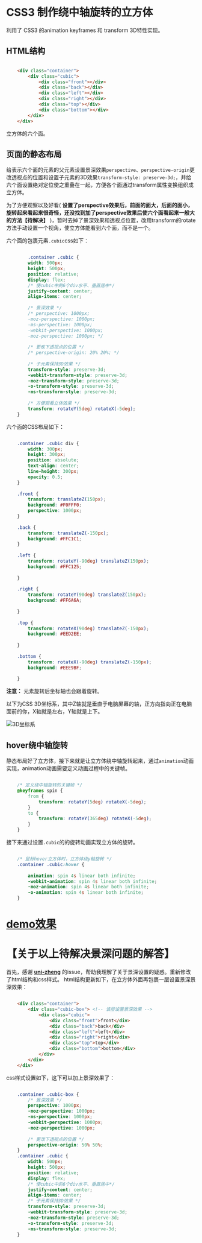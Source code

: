 # CSS3 制作绕中轴旋转的立方体 #
利用了 CSS3 的animation keyframes 和 transform 3D特性实现。

## HTML结构 ##

``` html

    <div class="container">
        <div class="cubic">
            <div class="front"></div>
            <div class="back"></div>
            <div class="left"></div>
            <div class="right"></div>
            <div class="top"></div>
            <div class="bottom"></div>
        </div>
    </div>
```
立方体的六个面。

## 页面的静态布局 ##
给表示六个面的元素的父元素设置景深效果`perspective`、`perspective-origin`更改透视点的位置和设置子元素的3D效果`transform-style: preserve-3d;`，并给六个面设置绝对定位使之重叠在一起，方便各个面通过transform属性变换组织成立方体。

为了方便观察以及好看( **设置了perspective效果后，前面的面大，后面的面小，旋转起来看起来很奇怪，还没找到加了perspective效果后使六个面看起来一般大的方法【待解决】** )，暂时去掉了景深效果和透视点位置，改用transform的rotate方法手动设置一个视角，使立方体能看到六个面，而不是一个。

六个面的包裹元素`.cubic`css如下：

``` css

		.container .cubic {
	    width: 500px;
	    height: 500px;
	    position: relative;
	    display: flex;
	    /* 使cubic中的6个div水平、垂直居中*/
	    justify-content: center;
	    align-items: center;
	
	    /* 景深效果 */
	    /* perspective: 1000px;
	    -moz-perspective: 1000px;
	    -ms-perspective: 1000px;
	    -webkit-perspective: 1000px;
	    -moz-perspective: 1000px; */
	
	    /* 更改下透视点的位置 */
	    /* perspective-origin: 20% 20%; */
	
	    /* 子元素保持3D效果 */
	    transform-style: preserve-3d;
	    -webkit-transform-style: preserve-3d;
	    -moz-transform-style: preserve-3d;
	    -o-transform-style: preserve-3d;
	    -ms-transform-style: preserve-3d;
	
	    /* 方便观看立体效果 */
	    transform: rotateY(5deg) rotateX(-5deg);
	}
```
六个面的CSS布局如下：

``` css

	.container .cubic div {
	    width: 300px;
	    height: 300px;
	    position: absolute;
	    text-align: center;
	    line-height: 300px;
	    opacity: 0.5;
	}
	
	.front {
	    transform: translateZ(150px);
	    background: #F0FFF0;
	    perspective: 1000px;
	}
	
	.back {
	    transform: translateZ(-150px);
	    background: #FFC1C1;
	}
	
	.left {
	    transform: rotateY(-90deg) translateZ(150px);
	    background: #FFC125;
	
	}
	
	.right {
	    transform: rotateY(90deg) translateZ(150px);
	    background: #FF6A6A;
	
	}
	
	.top {
	    transform: rotateX(90deg) translateZ(-150px);
	    background: #EED2EE;
	
	}
	
	.bottom {
	    transform: rotateX(-90deg) translateZ(-150px);
	    background: #EEE9BF;
	
	}
```


**注意：** 元素旋转后坐标轴也会跟着旋转。

以下为CSS 3D坐标系，其中Z轴就是垂直于电脑屏幕的轴，正方向指向正在电脑面前的你，X轴就是左右，Y轴就是上下。

![3D坐标系](https://githubrepobucket1-1258277786.cos.ap-shanghai.myqcloud.com/IFE-2018-CSS/3D%E5%9D%90%E6%A0%87%E7%B3%BB.jpg)


## hover绕中轴旋转 ##
静态布局好了立方体，接下来就是让立方体绕中轴旋转起来，通过`animation`动画实现，animation动画需要定义动画过程中的关键帧。

``` css

	/* 定义绕中轴旋转的关键帧 */
	@keyframes spin {
	    from {
	        transform: rotateY(5deg) rotateX(-5deg);
	    }
	    to {
	        transform: rotateY(365deg) rotateX(-5deg);
	    }
	}
```
接下来通过设置`.cubic`的的旋转动画实现立方体的旋转。

``` css

	/* 鼠标hover立方体时，立方体绕y轴旋转 */
	.container .cubic:hover {
	
	    animation: spin 4s linear both infinite;
	    -webkit-animation: spin 4s linear both infinite;
	    -moz-animation: spin 4s linear both infinite;
	    -o-animation: spin 4s linear both infinite;
	}
```
# [demo效果](http://shirley5li.me/IFE-2018-CSS/rotate_cubic/index.html) #

# 【关于以上待解决景深问题的解答】 #
首先，感谢 **[uni-zheng](https://github.com/uni-zheng)** 的issue，帮助我理解了关于景深设置的疑惑。重新修改了html结构和css样式。
html结构更新如下，在立方体外面再包裹一层设置景深景深效果：

``` html

    <div class="container">
        <div class="cubic-box"> <!-- 该层设置景深效果 -->
            <div class="cubic">
                <div class="front">front</div>
                <div class="back">back</div>
                <div class="left">left</div>
                <div class="right">right</div>
                <div class="top">top</div>
                <div class="bottom">bottom</div>
            </div>
        </div>
    </div>
```
css样式设置如下，这下可以加上景深效果了：

``` css

	.container .cubic-box {
	    /* 景深效果 */
	    perspective: 1000px;
	    -moz-perspective: 1000px;
	    -ms-perspective: 1000px;
	    -webkit-perspective: 1000px;
	    -moz-perspective: 1000px;
	
	    /* 更改下透视点的位置 */
	    perspective-origin: 50% 50%;
	}
	.container .cubic {
	    width: 500px;
	    height: 500px;
	    position: relative;
	    display: flex;
	    /* 使cubic中的6个div水平、垂直居中*/
	    justify-content: center;
	    align-items: center;
	    /* 子元素保持3D效果 */
	    transform-style: preserve-3d;
	    -webkit-transform-style: preserve-3d;
	    -moz-transform-style: preserve-3d;
	    -o-transform-style: preserve-3d;
	    -ms-transform-style: preserve-3d;
	}
```